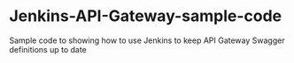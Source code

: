 # Jenkins-API-Gateway-sample-code
Sample code to showing how to use Jenkins to keep API Gateway Swagger definitions up to date
